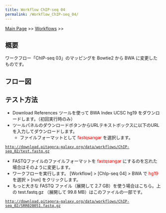 ```yaml
---
title: Workflow ChIP-seq 04
permalink: /Workflow_ChIP-seq_04/
---
```


[Main Page](/Main_Page "wikilink") &gt;&gt; [Workflows](/Workflows "wikilink") &gt;&gt;

概要
----

ワークフロー「ChIP-seq 03」のマッピングを Bowtie2 から BWA に変更したものです。

フロー図
--------

テスト方法
----------

-   Download References ツールを使って BWA Index UCSC hg19 をダウンロードします。（初回実行時のみ）
-   ツールパネルのダウンロードボタンからURLテキストボックスに以下のURLを入力してダウンロードします。
    -   ファイルフォーマットとして <span style="color: red">fastqsangar</span> を選択します。

[`http://download.pitagora-galaxy.org/data/workflows/ChIP-seq_02/test.fastq.gz`](http://download.pitagora-galaxy.org/data/workflows/ChIP-seq_02/test.fastq.gz)

-   FASTQファイルのファイルフォーマットを <span style="color: red">fastqsangar</span> にするのを忘れた場合はそのように変更します。
-   ワークフローを実行します。 \[Workflow\] &gt; \[ChIp-seq 04\] &gt; BWA で <span style="color: red">hg19</span> を選択 &gt; \[run\] をクリックします。
-   もっと大きな FASTQ ファイル（展開して 2.7 GB）を使う場合はこちら。上の test.fastq.gz （展開して 99.8 MB）はこのファイルの一部です。

[`http://download.pitagora-galaxy.org/data/workflows/ChIP-seq_02/SRR020051.fastq.gz`](http://download.pitagora-galaxy.org/data/workflows/ChIP-seq_02/SRR020051.fastq.gz)